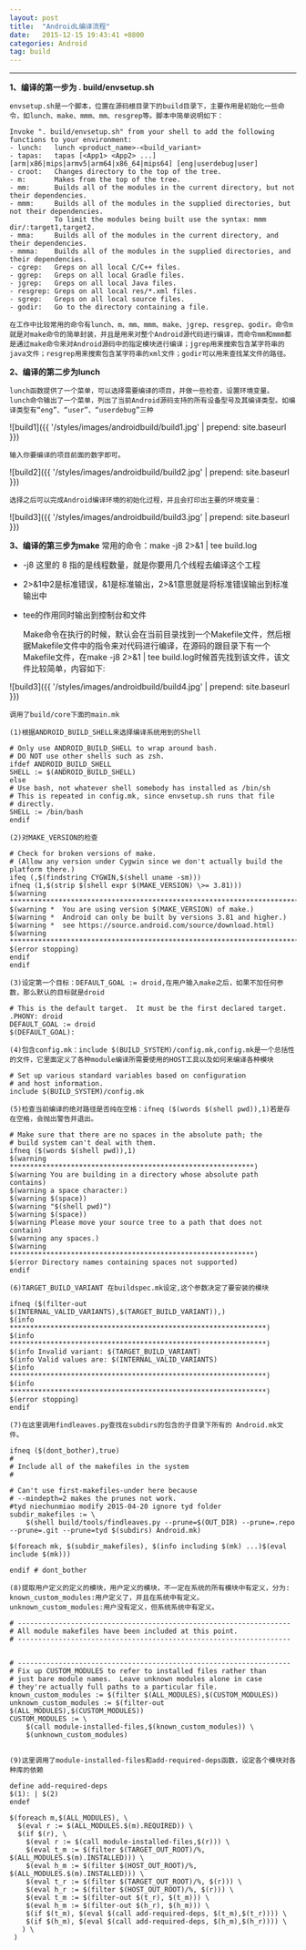 ```yaml
---
layout: post
title:  "AndroidL编译流程"
date:   2015-12-15 19:43:41 +0800
categories: Android
tag: build
---
```


-----------------------

**1、编译的第一步为 . build/envsetup.sh**

    envsetup.sh是一个脚本，位置在源码根目录下的build目录下，主要作用是初始化一些命令，如lunch、make、mmm、mm、resgrep等。脚本中简单说明如下：

```
Invoke ". build/envsetup.sh" from your shell to add the following functions to your environment:
- lunch:   lunch <product_name>-<build_variant>
- tapas:   tapas [<App1> <App2> ...] [arm|x86|mips|armv5|arm64|x86_64|mips64] [eng|userdebug|user]
- croot:   Changes directory to the top of the tree.
- m:       Makes from the top of the tree.
- mm:      Builds all of the modules in the current directory, but not their dependencies.
- mmm:     Builds all of the modules in the supplied directories, but not their dependencies.
           To limit the modules being built use the syntax: mmm dir/:target1,target2.
- mma:     Builds all of the modules in the current directory, and their dependencies.
- mmma:    Builds all of the modules in the supplied directories, and their dependencies.
- cgrep:   Greps on all local C/C++ files.
- ggrep:   Greps on all local Gradle files.
- jgrep:   Greps on all local Java files.
- resgrep: Greps on all local res/*.xml files.
- sgrep:   Greps on all local source files.
- godir:   Go to the directory containing a file.
```
    在工作中比较常用的命令有lunch、m、mm、mmm、make、jgrep、resgrep、godir。命令m就是对make命令的简单封装，并且是用来对整个Android源代码进行编译，而命令mm和mmm都是通过make命令来对Android源码中的指定模块进行编译；jgrep用来搜索包含某字符串的java文件；resgrep用来搜索包含某字符串的xml文件；godir可以用来查找某文件的路径。

**2、编译的第二步为lunch**

    lunch函数提供了一个菜单，可以选择需要编译的项目，并做一些检查，设置环境变量。
    lunch命令输出了一个菜单，列出了当前Android源码支持的所有设备型号及其编译类型。如编译类型有“eng”、“user”、“userdebug”三种

![build1]({{ '/styles/images/androidbuild/build1.jpg' | prepend: site.baseurl  }})

    输入你要编译的项目前面的数字即可。

![build2]({{ '/styles/images/androidbuild/build2.jpg' | prepend: site.baseurl  }})

    选择之后可以完成Android编译环境的初始化过程，并且会打印出主要的环境变量：

![build3]({{ '/styles/images/androidbuild/build3.jpg' | prepend: site.baseurl  }})


**3、编译的第三步为make**
    常用的命令：make  -j8 2>&1 | tee build.log  

 - -j8 这里的 8 指的是线程数量，就是你要用几个线程去编译这个工程
 - 2>&1中2是标准错误，&1是标准输出，2>&1意思就是将标准错误输出到标准输出中
 - tee的作用同时输出到控制台和文件

    Make命令在执行的时候，默认会在当前目录找到一个Makefile文件，然后根据Makefile文件中的指令来对代码进行编译，在源码的跟目录下有一个Makefile文件，在make  -j8 2>&1 | tee build.log时候首先找到该文件，该文件比较简单，内容如下:

![build3]({{ '/styles/images/androidbuild/build4.jpg' | prepend: site.baseurl  }})

    调用了build/core下面的main.mk

    (1)根据ANDROID_BUILD_SHELL来选择编译系统用到的Shell

```
# Only use ANDROID_BUILD_SHELL to wrap around bash.
# DO NOT use other shells such as zsh.
ifdef ANDROID_BUILD_SHELL
SHELL := $(ANDROID_BUILD_SHELL)
else
# Use bash, not whatever shell somebody has installed as /bin/sh
# This is repeated in config.mk, since envsetup.sh runs that file
# directly.
SHELL := /bin/bash
endif
```
    (2)对MAKE_VERSION的检查

```
# Check for broken versions of make.
# (Allow any version under Cygwin since we don't actually build the platform there.)
ifeq (,$(findstring CYGWIN,$(shell uname -sm)))
ifneq (1,$(strip $(shell expr $(MAKE_VERSION) \>= 3.81)))
$(warning ********************************************************************************)
$(warning *  You are using version $(MAKE_VERSION) of make.)
$(warning *  Android can only be built by versions 3.81 and higher.)
$(warning *  see https://source.android.com/source/download.html)
$(warning ********************************************************************************)
$(error stopping)
endif
endif

```
    (3)设定第一个目标：DEFAULT_GOAL := droid,在用户输入make之后，如果不加任何参数，那么默认的目标就是droid

```
# This is the default target.  It must be the first declared target.
.PHONY: droid
DEFAULT_GOAL := droid
$(DEFAULT_GOAL):
```
    (4)包含config.mk：include $(BUILD_SYSTEM)/config.mk,config.mk是一个总括性的文件，它里面定义了各种module编译所需要使用的HOST工具以及如何来编译各种模块

```
# Set up various standard variables based on configuration
# and host information.
include $(BUILD_SYSTEM)/config.mk
```
    (5)检查当前编译的绝对路径是否纯在空格：ifneq ($(words $(shell pwd)),1)若是存在空格，会抛出警告并退出。

```
# Make sure that there are no spaces in the absolute path; the
# build system can't deal with them.
ifneq ($(words $(shell pwd)),1)
$(warning ************************************************************)
$(warning You are building in a directory whose absolute path contains)
$(warning a space character:)
$(warning $(space))
$(warning "$(shell pwd)")
$(warning $(space))
$(warning Please move your source tree to a path that does not contain)
$(warning any spaces.)
$(warning ************************************************************)
$(error Directory names containing spaces not supported)
endif

```

    (6)TARGET_BUILD_VARIANT 在buildspec.mk设定,这个参数决定了要安装的模块

```
ifneq ($(filter-out $(INTERNAL_VALID_VARIANTS),$(TARGET_BUILD_VARIANT)),)
$(info ***************************************************************)
$(info ***************************************************************)
$(info Invalid variant: $(TARGET_BUILD_VARIANT)
$(info Valid values are: $(INTERNAL_VALID_VARIANTS)
$(info ***************************************************************)
$(info ***************************************************************)
$(error stopping)
endif

```
    (7)在这里调用findleaves.py查找在subdirs的包含的子目录下所有的 Android.mk文件。

```
ifneq ($(dont_bother),true)
#
# Include all of the makefiles in the system
#

# Can't use first-makefiles-under here because
# --mindepth=2 makes the prunes not work.
#tyd niechunmiao modify 2015-04-20 ignore tyd folder  
subdir_makefiles := \
	$(shell build/tools/findleaves.py --prune=$(OUT_DIR) --prune=.repo --prune=.git --prune=tyd $(subdirs) Android.mk)

$(foreach mk, $(subdir_makefiles), $(info including $(mk) ...)$(eval include $(mk)))

endif # dont_bother
```
    (8)提取用户定义的定义的模块，用户定义的模块，不一定在系统的所有模块中有定义，分为: known_custom_modules:用户定义了，并且在系统中有定义。 unknown_custom_modules:用户没有定义，但系统系统中有定义。
```
# -------------------------------------------------------------------
# All module makefiles have been included at this point.
# -------------------------------------------------------------------


# -------------------------------------------------------------------
# Fix up CUSTOM_MODULES to refer to installed files rather than
# just bare module names.  Leave unknown modules alone in case
# they're actually full paths to a particular file.
known_custom_modules := $(filter $(ALL_MODULES),$(CUSTOM_MODULES))
unknown_custom_modules := $(filter-out $(ALL_MODULES),$(CUSTOM_MODULES))
CUSTOM_MODULES := \
	$(call module-installed-files,$(known_custom_modules)) \
	$(unknown_custom_modules)


```

    (9)这里调用了module-installed-files和add-required-deps函数，设定各个模块对各种库的依赖

```
define add-required-deps
$(1): | $(2)
endef

$(foreach m,$(ALL_MODULES), \
  $(eval r := $(ALL_MODULES.$(m).REQUIRED)) \
  $(if $(r), \
    $(eval r := $(call module-installed-files,$(r))) \
    $(eval t_m := $(filter $(TARGET_OUT_ROOT)/%, $(ALL_MODULES.$(m).INSTALLED))) \
    $(eval h_m := $(filter $(HOST_OUT_ROOT)/%, $(ALL_MODULES.$(m).INSTALLED))) \
    $(eval t_r := $(filter $(TARGET_OUT_ROOT)/%, $(r))) \
    $(eval h_r := $(filter $(HOST_OUT_ROOT)/%, $(r))) \
    $(eval t_m := $(filter-out $(t_r), $(t_m))) \
    $(eval h_m := $(filter-out $(h_r), $(h_m))) \
    $(if $(t_m), $(eval $(call add-required-deps, $(t_m),$(t_r)))) \
    $(if $(h_m), $(eval $(call add-required-deps, $(h_m),$(h_r)))) \
   ) \
 )

```


